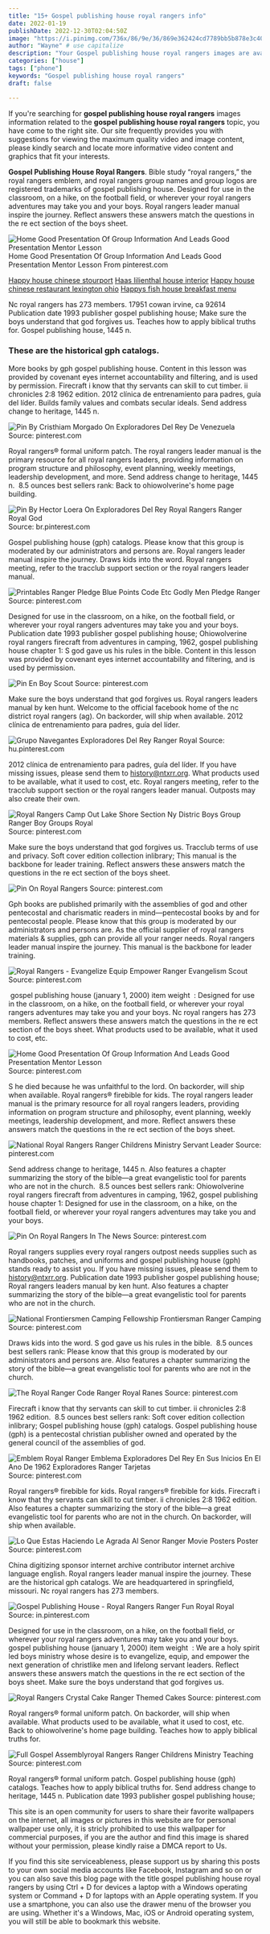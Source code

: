 ```yaml
---
title: "15+ Gospel publishing house royal rangers info"
date: 2022-01-19
publishDate: 2022-12-30T02:04:50Z
image: "https://i.pinimg.com/736x/86/9e/36/869e362424cd7789bb5b878e3c405908--royal-rangers-activities-reyes.jpg"
author: "Wayne" # use capitalize
description: "Your Gospel publishing house royal rangers images are available in this site. Gospel publishing house royal rangers are a topic that is being searched for and liked by netizens now. You can Find and Download the Gospel publishing house royal rangers files here. Get all free photos and vectors."
categories: ["house"]
tags: ["phone"]
keywords: "Gospel publishing house royal rangers"
draft: false

---
```


If you're searching for **gospel publishing house royal rangers** images information related to the **gospel publishing house royal rangers** topic, you have come to the right  site.  Our site frequently  provides you with  suggestions  for viewing  the maximum  quality video and image  content, please kindly search and locate more informative video content and graphics  that fit your interests.

**Gospel Publishing House Royal Rangers**. Bible study “royal rangers,” the royal rangers emblem, and royal rangers group names and group logos are registered trademarks of gospel publishing house. Designed for use in the classroom, on a hike, on the football field, or wherever your royal rangers adventures may take you and your boys. Royal rangers leader manual inspire the journey. Reflect answers these answers match the questions in the re ect section of the boys sheet.

![Home Good Presentation Of Group Information And Leads Good Presentation Mentor Lesson](https://i.pinimg.com/originals/38/38/8e/38388eac88d103aae4f750d42d5e468c.png "Home Good Presentation Of Group Information And Leads Good Presentation Mentor Lesson")
Home Good Presentation Of Group Information And Leads Good Presentation Mentor Lesson From pinterest.com

[Happy house chinese stourport](/happy-house-chinese-stourport/)
[Haas lilienthal house interior](/haas-lilienthal-house-interior/)
[Happy house chinese restaurant lexington ohio](/happy-house-chinese-restaurant-lexington-ohio/)
[Happys fish house breakfast menu](/happys-fish-house-breakfast-menu/)

Nc royal rangers has 273 members. 17951 cowan irvine, ca 92614 Publication date 1993 publisher gospel publishing house; Make sure the boys understand that god forgives us. Teaches how to apply biblical truths for. Gospel publishing house, 1445 n.

### These are the historical gph catalogs.

More books by gph gospel publishing house. Content in this lesson was provided by covenant eyes internet accountability and filtering, and is used by permission. Firecraft i know that thy servants can skill to cut timber. ii chronicles 2:8 1962 edition. 2012 clínica de entrenamiento para padres, guía del líder. Builds family values and combats secular ideals. Send address change to heritage, 1445 n.


![Pin By Cristhiam Morgado On Exploradores Del Rey De Venezuela](https://i.pinimg.com/originals/f4/ae/4a/f4ae4a268f566c754a903e209f1a1daf.png "Pin By Cristhiam Morgado On Exploradores Del Rey De Venezuela")
Source: pinterest.com

Royal rangers® formal uniform patch. The royal rangers leader manual is the primary resource for all royal rangers leaders, providing information on program structure and philosophy, event planning, weekly meetings, leadership development, and more. Send address change to heritage, 1445 n. ‎ 8.5 ounces best sellers rank: Back to ohiowolverine&#039;s home page building.

![Pin By Hector Loera On Exploradores Del Rey Royal Rangers Ranger Royal God](https://i.pinimg.com/originals/55/2b/65/552b65ff1e920f13aa67396003c1bc11.jpg "Pin By Hector Loera On Exploradores Del Rey Royal Rangers Ranger Royal God")
Source: br.pinterest.com

Gospel publishing house (gph) catalogs. Please know that this group is moderated by our administrators and persons are. Royal rangers leader manual inspire the journey. Draws kids into the word. Royal rangers meeting, refer to the tracclub support section or the royal rangers leader manual.

![Printables Ranger Pledge Blue Points Code Etc Godly Men Pledge Ranger](https://i.pinimg.com/originals/0e/0d/ed/0e0ded7d6a1b7a574af6fde821b755b7.jpg "Printables Ranger Pledge Blue Points Code Etc Godly Men Pledge Ranger")
Source: pinterest.com

Designed for use in the classroom, on a hike, on the football field, or wherever your royal rangers adventures may take you and your boys. Publication date 1993 publisher gospel publishing house; Ohiowolverine royal rangers firecraft from adventures in camping, 1962, gospel publishing house chapter 1: S god gave us his rules in the bible. Content in this lesson was provided by covenant eyes internet accountability and filtering, and is used by permission.

![Pin En Boy Scout](https://i.pinimg.com/originals/59/16/a1/5916a131a95c762e7f5032e08873a4f9.jpg "Pin En Boy Scout")
Source: pinterest.com

Make sure the boys understand that god forgives us. Royal rangers leaders manual by ken hunt. Welcome to the official facebook home of the nc district royal rangers (ag). On backorder, will ship when available. 2012 clínica de entrenamiento para padres, guía del líder.

![Grupo Navegantes Exploradores Del Rey Ranger Royal](https://i.pinimg.com/originals/2f/c2/22/2fc222752f2c42aabc96a1acd5a8fe4e.jpg "Grupo Navegantes Exploradores Del Rey Ranger Royal")
Source: hu.pinterest.com

2012 clínica de entrenamiento para padres, guía del líder. If you have missing issues, please send them to history@ntxrr.org. What products used to be available, what it used to cost, etc. Royal rangers meeting, refer to the tracclub support section or the royal rangers leader manual. Outposts may also create their own.

![Royal Rangers Camp Out Lake Shore Section Ny Distric Boys Group Ranger Boy Groups Royal](https://i.pinimg.com/originals/97/70/2e/97702ee94fadbdf1811f6b2406f519a6.jpg "Royal Rangers Camp Out Lake Shore Section Ny Distric Boys Group Ranger Boy Groups Royal")
Source: pinterest.com

Make sure the boys understand that god forgives us. Tracclub terms of use and privacy. Soft cover edition collection inlibrary; This manual is the backbone for leader training. Reflect answers these answers match the questions in the re ect section of the boys sheet.

![Pin On Royal Rangers](https://i.pinimg.com/736x/d1/be/e6/d1bee689745c39efc76e06c5e49d9285.jpg "Pin On Royal Rangers")
Source: pinterest.com

Gph books are published primarily with the assemblies of god and other pentecostal and charismatic readers in mind—pentecostal books by and for pentecostal people. Please know that this group is moderated by our administrators and persons are. As the official supplier of royal rangers materials &amp; supplies, gph can provide all your ranger needs. Royal rangers leader manual inspire the journey. This manual is the backbone for leader training.

![Royal Rangers - Evangelize Equip Empower Ranger Evangelism Scout](https://i.pinimg.com/originals/8d/cb/0c/8dcb0c0728ac2b983cc25645abdc5f84.jpg "Royal Rangers - Evangelize Equip Empower Ranger Evangelism Scout")
Source: pinterest.com

‎ gospel publishing house (january 1, 2000) item weight ‏ : Designed for use in the classroom, on a hike, on the football field, or wherever your royal rangers adventures may take you and your boys. Nc royal rangers has 273 members. Reflect answers these answers match the questions in the re ect section of the boys sheet. What products used to be available, what it used to cost, etc.

![Home Good Presentation Of Group Information And Leads Good Presentation Mentor Lesson](https://i.pinimg.com/originals/38/38/8e/38388eac88d103aae4f750d42d5e468c.png "Home Good Presentation Of Group Information And Leads Good Presentation Mentor Lesson")
Source: pinterest.com

S he died because he was unfaithful to the lord. On backorder, will ship when available. Royal rangers® firebible for kids. The royal rangers leader manual is the primary resource for all royal rangers leaders, providing information on program structure and philosophy, event planning, weekly meetings, leadership development, and more. Reflect answers these answers match the questions in the re ect section of the boys sheet.

![National Royal Rangers Ranger Childrens Ministry Servant Leader](https://i.pinimg.com/originals/21/e3/de/21e3de8ad2eaa6383aba2e8e2d0f90f8.jpg "National Royal Rangers Ranger Childrens Ministry Servant Leader")
Source: pinterest.com

Send address change to heritage, 1445 n. Also features a chapter summarizing the story of the bible—a great evangelistic tool for parents who are not in the church. ‎ 8.5 ounces best sellers rank: Ohiowolverine royal rangers firecraft from adventures in camping, 1962, gospel publishing house chapter 1: Designed for use in the classroom, on a hike, on the football field, or wherever your royal rangers adventures may take you and your boys.

![Pin On Royal Rangers In The News](https://i.pinimg.com/564x/23/a0/2b/23a02b7c3bc5d421a13665beab47bb21.jpg "Pin On Royal Rangers In The News")
Source: pinterest.com

Royal rangers supplies every royal rangers outpost needs supplies such as handbooks, patches, and uniforms and gospel publishing house (gph) stands ready to assist you. If you have missing issues, please send them to history@ntxrr.org. Publication date 1993 publisher gospel publishing house; Royal rangers leaders manual by ken hunt. Also features a chapter summarizing the story of the bible—a great evangelistic tool for parents who are not in the church.

![National Frontiersmen Camping Fellowship Frontiersman Ranger Camping](https://i.pinimg.com/originals/bd/2c/33/bd2c3382c658a277ae8d248ed92ccff9.png "National Frontiersmen Camping Fellowship Frontiersman Ranger Camping")
Source: pinterest.com

Draws kids into the word. S god gave us his rules in the bible. ‎ 8.5 ounces best sellers rank: Please know that this group is moderated by our administrators and persons are. Also features a chapter summarizing the story of the bible—a great evangelistic tool for parents who are not in the church.

![The Royal Ranger Code Ranger Royal Ranes](https://i.pinimg.com/474x/65/39/24/65392489f0f46994c1b11f3c511ecb13.jpg "The Royal Ranger Code Ranger Royal Ranes")
Source: pinterest.com

Firecraft i know that thy servants can skill to cut timber. ii chronicles 2:8 1962 edition. ‎ 8.5 ounces best sellers rank: Soft cover edition collection inlibrary; Gospel publishing house (gph) catalogs. Gospel publishing house (gph) is a pentecostal christian publisher owned and operated by the general council of the assemblies of god.

![Emblem Royal Ranger Emblema Exploradores Del Rey En Sus Inicios En El Ano De 1962 Exploradores Ranger Tarjetas](https://i.pinimg.com/originals/19/ed/19/19ed193e89eddd5df295b732654514d0.png "Emblem Royal Ranger Emblema Exploradores Del Rey En Sus Inicios En El Ano De 1962 Exploradores Ranger Tarjetas")
Source: pinterest.com

Royal rangers® firebible for kids. Royal rangers® firebible for kids. Firecraft i know that thy servants can skill to cut timber. ii chronicles 2:8 1962 edition. Also features a chapter summarizing the story of the bible—a great evangelistic tool for parents who are not in the church. On backorder, will ship when available.

![Lo Que Estas Haciendo Le Agrada Al Senor Ranger Movie Posters Poster](https://i.pinimg.com/originals/1b/ff/87/1bff879f24b3042c021553b8353d4517.jpg "Lo Que Estas Haciendo Le Agrada Al Senor Ranger Movie Posters Poster")
Source: pinterest.com

China digitizing sponsor internet archive contributor internet archive language english. Royal rangers leader manual inspire the journey. These are the historical gph catalogs. We are headquartered in springfield, missouri. Nc royal rangers has 273 members.

![Gospel Publishing House - Royal Rangers Ranger Fun Royal Royal](https://i.pinimg.com/originals/da/6e/45/da6e4534d1c8c7c93a4f02bf559be385.jpg "Gospel Publishing House - Royal Rangers Ranger Fun Royal Royal")
Source: in.pinterest.com

Designed for use in the classroom, on a hike, on the football field, or wherever your royal rangers adventures may take you and your boys. ‎ gospel publishing house (january 1, 2000) item weight ‏ : We are a holy spirit led boys ministry whose desire is to evangelize, equip, and empower the next generation of christlike men and lifelong servant leaders. Reflect answers these answers match the questions in the re ect section of the boys sheet. Make sure the boys understand that god forgives us.

![Royal Rangers Crystal Cake Ranger Themed Cakes](https://i.pinimg.com/originals/d0/28/ca/d028ca2c9496196c3549c3c70b60b166.jpg "Royal Rangers Crystal Cake Ranger Themed Cakes")
Source: pinterest.com

Royal rangers® formal uniform patch. On backorder, will ship when available. What products used to be available, what it used to cost, etc. Back to ohiowolverine&#039;s home page building. Teaches how to apply biblical truths for.

![Full Gospel Assemblyroyal Rangers Ranger Childrens Ministry Teaching](https://i.pinimg.com/736x/86/9e/36/869e362424cd7789bb5b878e3c405908--royal-rangers-activities-reyes.jpg "Full Gospel Assemblyroyal Rangers Ranger Childrens Ministry Teaching")
Source: pinterest.com

Royal rangers® formal uniform patch. Gospel publishing house (gph) catalogs. Teaches how to apply biblical truths for. Send address change to heritage, 1445 n. Publication date 1993 publisher gospel publishing house;

This site is an open community for users to share their favorite wallpapers on the internet, all images or pictures in this website are for personal wallpaper use only, it is stricly prohibited to use this wallpaper for commercial purposes, if you are the author and find this image is shared without your permission, please kindly raise a DMCA report to Us.

If you find this site serviceableness, please support us by sharing this posts to your own social media accounts like Facebook, Instagram and so on or you can also save this blog page with the title gospel publishing house royal rangers by using Ctrl + D for devices a laptop with a Windows operating system or Command + D for laptops with an Apple operating system. If you use a smartphone, you can also use the drawer menu of the browser you are using. Whether it's a Windows, Mac, iOS or Android operating system, you will still be able to bookmark this website.
